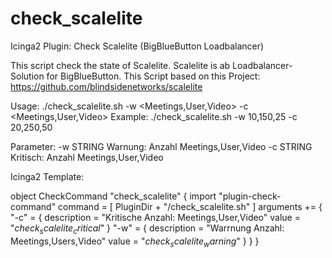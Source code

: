 # check_scalelite
Icinga2 Plugin: Check Scalelite (BigBlueButton Loadbalancer)

This script check the state of Scalelite. Scalelite is ab Loadbalancer-Solution for BigBlueButton. This Script based on this Project: https://github.com/blindsidenetworks/scalelite

Usage: ./check_scalelite.sh -w <Meetings,User,Video> -c <Meetings,User,Video> Example: ./check_scalelite.sh -w 10,150,25 -c 20,250,50

Parameter: -w STRING Warnung: Anzahl Meetings,User,Video -c STRING Kritisch: Anzahl Meetings,User,Video


Icinga2 Template:

object CheckCommand "check_scalelite" {
    import "plugin-check-command"
    command = [ PluginDir + "/check_scalelite.sh" ]
    arguments += {
        "-c" = {
            description = "Kritische Anzahl: Meetings,User,Video"
            value = "$check_scalelite_critical$"
        }
        "-w" = {
            description = "Warrnung Anzahl: Meetings,Users,Video"
            value = "$check_scalelite_warning$"
        }
    }
}

